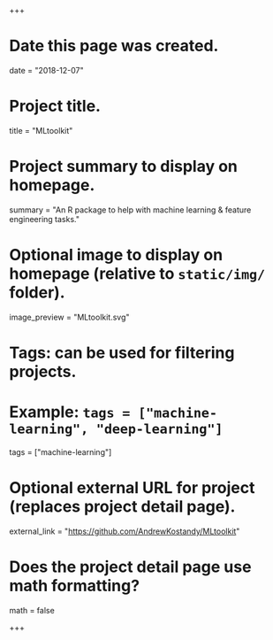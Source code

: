 +++
# Date this page was created.
date = "2018-12-07"

# Project title.
title = "MLtoolkit"

# Project summary to display on homepage.
summary = "An R package to help with machine learning & feature engineering tasks."

# Optional image to display on homepage (relative to `static/img/` folder).
image_preview = "MLtoolkit.svg"

# Tags: can be used for filtering projects.
# Example: `tags = ["machine-learning", "deep-learning"]`
tags = ["machine-learning"]

# Optional external URL for project (replaces project detail page).
external_link = "https://github.com/AndrewKostandy/MLtoolkit"

# Does the project detail page use math formatting?
math = false

+++

